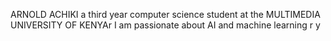 ARNOLD ACHIKI 
a third year computer science student at the MULTIMEDIA UNIVERSITY OF KENYAr
I am passionate about AI and machine learning 
r
y
